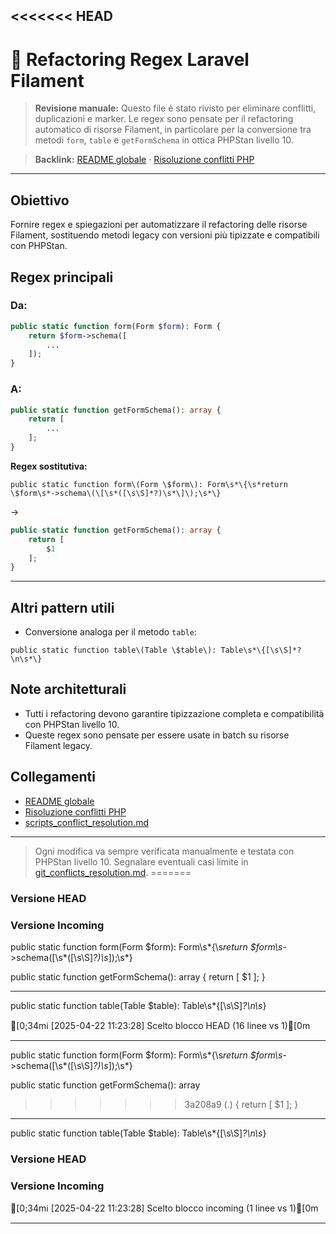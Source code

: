 <<<<<<< HEAD
---
# 📄 Refactoring Regex Laravel Filament

> **Revisione manuale:** Questo file è stato rivisto per eliminare conflitti, duplicazioni e marker. Le regex sono pensate per il refactoring automatico di risorse Filament, in particolare per la conversione tra metodi `form`, `table` e `getFormSchema` in ottica PHPStan livello 10.

> **Backlink:** [README globale](./README.md) · [Risoluzione conflitti PHP](./git_conflicts_resolution.md)

---

## Obiettivo

Fornire regex e spiegazioni per automatizzare il refactoring delle risorse Filament, sostituendo metodi legacy con versioni più tipizzate e compatibili con PHPStan.

## Regex principali

### Da:
```php
public static function form(Form $form): Form {
    return $form->schema([
        ...
    ]);
}
```
### A:
```php
public static function getFormSchema(): array {
    return [
        ...
    ];
}
```
**Regex sostitutiva:**
```regex
public static function form\(Form \$form\): Form\s*\{\s*return \$form\s*->schema\(\[\s*([\s\S]*?)\s*\]\);\s*\}
```
→
```php
public static function getFormSchema(): array {
    return [
        $1
    ];
}
```

---

## Altri pattern utili

- Conversione analoga per il metodo `table`:
```regex
public static function table\(Table \$table\): Table\s*\{[\s\S]*?\n\s*\}
```

## Note architetturali
- Tutti i refactoring devono garantire tipizzazione completa e compatibilità con PHPStan livello 10.
- Queste regex sono pensate per essere usate in batch su risorse Filament legacy.

## Collegamenti
- [README globale](./README.md)
- [Risoluzione conflitti PHP](./git_conflicts_resolution.md)
- [scripts_conflict_resolution.md](./scripts_conflict_resolution.md)

---

> Ogni modifica va sempre verificata manualmente e testata con PHPStan livello 10. Segnalare eventuali casi limite in [git_conflicts_resolution.md](./git_conflicts_resolution.md).
=======
### Versione HEAD


### Versione Incoming

public static function form\(Form \$form\): Form\s*\{\s*return \$form\s*->schema\(\[\s*([\s\S]*?)\s*\]\);\s*\}



public static function getFormSchema(): array
    {
        return [
            $1
        ]; 
    }

---------------------------------------------


public static function table\(Table \$table\): Table\s*\{[\s\S]*?\n\s*\}

[0;34mℹ️ [2025-04-22 11:23:28] Scelto blocco HEAD (16 linee vs 1)[0m

---

public static function form\(Form \$form\): Form\s*\{\s*return \$form\s*->schema\(\[\s*([\s\S]*?)\s*\]\);\s*\}



public static function getFormSchema(): array
>>>>>>> 3a208a9 (.)
    {
        return [
            $1
        ]; 
    }

---------------------------------------------


public static function table\(Table \$table\): Table\s*\{[\s\S]*?\n\s*\}
### Versione HEAD


### Versione Incoming


[0;34mℹ️ [2025-04-22 11:23:28] Scelto blocco incoming (1 linee vs 1)[0m

---
